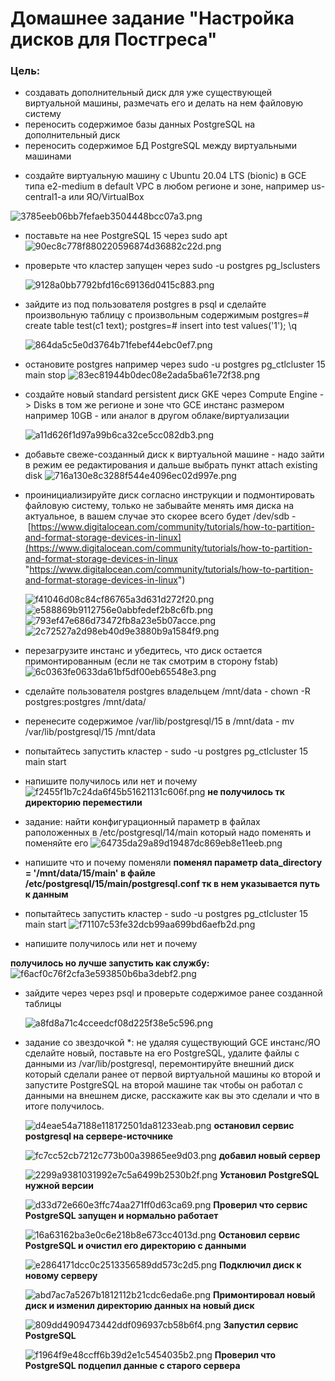 # Домашнее задание "Настройка дисков для Постгреса"

### Цель:
- создавать дополнительный диск для уже существующей виртуальной машины, размечать его и делать на нем файловую систему
- переносить содержимое базы данных PostgreSQL на дополнительный диск
- переносить содержимое БД PostgreSQL между виртуальными машинами


* создайте виртуальную машину c Ubuntu 20.04 LTS (bionic) в GCE типа e2-medium в default VPC в любом регионе и зоне, например us-central1-a или ЯО/VirtualBox

  
![3785eeb06bb7fefaeb3504448bcc07a3.png](./3785eeb06bb7fefaeb3504448bcc07a3.png)

* поставьте на нее PostgreSQL 15 через sudo apt
    ![90ec8c778f880220596874d36882c22d.png](./90ec8c778f880220596874d36882c22d.png)

* проверьте что кластер запущен через sudo -u postgres pg_lsclusters

    ![9128a0bb7792bfd16c69136d0415c883.png](./9128a0bb7792bfd16c69136d0415c883.png)

* зайдите из под пользователя postgres в psql и сделайте произвольную таблицу с произвольным содержимым
  postgres=# create table test(c1 text);
  postgres=# insert into test values('1');
  \q

	![864da5c5e0d3764b71febef44ebc0ef7.png](./864da5c5e0d3764b71febef44ebc0ef7.png)
  
* остановите postgres например через sudo -u postgres pg_ctlcluster 15 main stop
    ![83ec81944b0dec08e2ada5ba61e72f38.png](./83ec81944b0dec08e2ada5ba61e72f38.png)

* создайте новый standard persistent диск GKE через Compute Engine -> Disks в том же регионе и зоне что GCE инстанс размером например 10GB - или аналог в другом облаке/виртуализации

	![a11d626f1d97a99b6ca32ce5cc082db3.png](./a11d626f1d97a99b6ca32ce5cc082db3.png)


* добавьте свеже-созданный диск к виртуальной машине - надо зайти в режим ее редактирования и дальше выбрать пункт attach existing disk
    ![716a130e8c3288f544e4096ec02d997e.png](./716a130e8c3288f544e4096ec02d997e.png)
  
* проинициализируйте диск согласно инструкции и подмонтировать файловую систему, только не забывайте менять имя диска на актуальное, в вашем случае это скорее всего будет /dev/sdb - [https://www.digitalocean.com/community/tutorials/how-to-partition-and-format-storage-devices-in-linux](https://www.digitalocean.com/community/tutorials/how-to-partition-and-format-storage-devices-in-linux "https://www.digitalocean.com/community/tutorials/how-to-partition-and-format-storage-devices-in-linux")

	![f41046d08c84cf86765a3d631d272f20.png](./f41046d08c84cf86765a3d631d272f20.png)
    ![e588869b9112756e0abbfedef2b8c6fb.png](./e588869b9112756e0abbfedef2b8c6fb.png)
    ![793ef47e686d73472fb8a23e5b07acce.png](./793ef47e686d73472fb8a23e5b07acce.png)
    ![2c72527a2d98eb40d9e3880b9a1584f9.png](./2c72527a2d98eb40d9e3880b9a1584f9.png)
* перезагрузите инстанс и убедитесь, что диск остается примонтированным (если не так смотрим в сторону fstab)
    ![6c0363fe0633da61bf5df00eb65548e3.png](./6c0363fe0633da61bf5df00eb65548e3.png)

* сделайте пользователя postgres владельцем /mnt/data - chown -R postgres:postgres /mnt/data/
* перенесите содержимое /var/lib/postgresql/15 в /mnt/data - mv /var/lib/postgresql/15 /mnt/data
* попытайтесь запустить кластер - sudo -u postgres pg_ctlcluster 15 main start
* напишите получилось или нет и почему
    ![f2455f1b7c24da6f45b51621131c606f.png](./f2455f1b7c24da6f45b51621131c606f.png)
**не получилось тк директорию переместили**
* задание: найти конфигурационный параметр в файлах раположенных в /etc/postgresql/14/main который надо поменять и поменяйте его
    ![64735da29a89d19487dc869eb8e11eeb.png](./64735da29a89d19487dc869eb8e11eeb.png)
* напишите что и почему поменяли
**поменял параметр data_directory = '/mnt/data/15/main' в файле /etc/postgresql/15/main/postgresql.conf тк в нем указывается путь к данным**
* попытайтесь запустить кластер - sudo -u postgres pg_ctlcluster 15 main start
    ![f71107c53fe32dcb99aa699bd6aefb2d.png](./f71107c53fe32dcb99aa699bd6aefb2d.png)

* напишите получилось или нет и почему

**получилось но лучше запустить как службу:**
	![f6acf0c76f2cfa3e593850b6ba3debf2.png](./f6acf0c76f2cfa3e593850b6ba3debf2.png)	
* зайдите через через psql и проверьте содержимое ранее созданной таблицы

	![a8fd8a71c4cceedcf08d225f38e5c596.png](./a8fd8a71c4cceedcf08d225f38e5c596.png)

* задание со звездочкой \*: не удаляя существующий GCE инстанс/ЯО сделайте новый, поставьте на его PostgreSQL, удалите файлы с данными из /var/lib/postgresql, перемонтируйте внешний диск который сделали ранее от первой виртуальной машины ко второй и запустите PostgreSQL на второй машине так чтобы он работал с данными на внешнем диске, расскажите как вы это сделали и что в итоге получилось.

    ![d4eae54a7188e118172501da81233eab.png](./d4eae54a7188e118172501da81233eab.png)
**остановил сервис postgresql на сервере-источнике**

	![fc7cc52cb7212c773b00a39865ee9d03.png](./fc7cc52cb7212c773b00a39865ee9d03.png)
**добавил новый сервер**

	![2299a9381031992e7c5a6499b2530b2f.png](./2299a9381031992e7c5a6499b2530b2f.png)
**Установил PostgreSQL нужной версии**

	![d33d72e660e3ffc74aa271ff0d63ca69.png](./d33d72e660e3ffc74aa271ff0d63ca69.png)
**Проверил что сервис PostgreSQL запущен и нормально работает**

	![16a63162ba3e0c6e218b8e673cc4013d.png](./16a63162ba3e0c6e218b8e673cc4013d.png)
**Остановил сервис PostgreSQL и очистил его директорию с данными**

	![e2864171dcc0c2513356589dd573c2d5.png](./e2864171dcc0c2513356589dd573c2d5.png)
**Подключил диск к новому серверу**

	![abd7ac7a5267b1812112b21cdc6eda6e.png](./abd7ac7a5267b1812112b21cdc6eda6e.png)
**Примонтировал новый диск и изменил директорию данных на новый диск**
    
    ![809dd4909473442ddf096937cb58b6f4.png](./809dd4909473442ddf096937cb58b6f4.png)
**Запустил сервис PostgreSQL**

    ![f1964f9e48ccff6b39d2e1c5454035b2.png](./f1964f9e48ccff6b39d2e1c5454035b2.png)
**Проверил что PostgreSQL подцепил данные с старого сервера**
